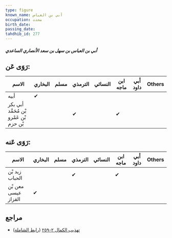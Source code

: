 ```yaml
---
type: figure
known_name: أبي بن العباس
occupation: محدث
birth_date:
passing_date:
tahdhib_id: 277
---
```

##### أبي بن العباس بن سهل بن سعد الأنصاري الساعدي

## رَوَى عَن:
| الاسم                                   | البخاري | مسلم | الترمذي | النسائي | ابن ماجه | أبي داود | Others |
| --------------------------------------- | ------- | ---- | ------- | ------- | -------- | -------- | ------ |
| أبيه                                    | ✔       |      |         |         |          |          |        |
| أبي بكر بْن مُحَمَّد بْن عَمْرو بْن حزم |         |      | ✔       |         | ✔        |          |        |
## رَوَى عَنه:
| الاسم               | البخاري | مسلم | الترمذي | النسائي | ابن ماجه | أبي داود | Others |
| ------------------- | ------- | ---- | ------- | ------- | -------- | -------- | ------ |
| زيد بْن الحباب      |         |      | ✔       |         | ✔        |          |        |
| معن بْن عيسى القزاز | ✔       |      |         |         |          |          |        |
## مراجع
- [تهذيب الكمال ٢-٢٥٩](obsidian://open?vault=Tahdhib-al-Kamal&file=Figures/٢٧٧-أبي%20بن%20العباس%20بن%20سهل%20بن%20سعد%20الأنصاري%20الساعدي) ([رابط الشاملة](https://shamela.ws/book/3722/740))